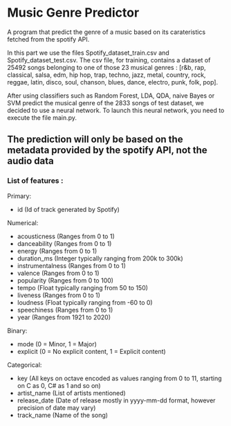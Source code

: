# Music Genre Predictor
A program that predict the genre of a music based on its carateristics fetched from the spotify API.

In this part we use the files Spotify_dataset_train.csv and Spotify_dataset_test.csv.
The csv file, for training, contains a dataset of 25492 songs belonging to one of those 23 musical genres :
[r&b, rap, classical, salsa, edm, hip hop, trap, techno, jazz, metal, country, rock, reggae, latin, disco, soul, chanson, blues, dance, electro, punk, folk, pop].

After using classifiers such as Random Forest, LDA, QDA, naive Bayes or SVM predict the musical genre of the 2833 songs of test dataset, we decided to use a neural network.
To launch this neural network, you need to execute the file main.py.

## The prediction will only be based on the metadata provided by the spotify API, not the audio data

### List of features : 

Primary:
- id (Id of track generated by Spotify)

Numerical:
- acousticness (Ranges from 0 to 1)
- danceability (Ranges from 0 to 1)
- energy (Ranges from 0 to 1)
- duration_ms (Integer typically ranging from 200k to 300k)
- instrumentalness (Ranges from 0 to 1)
- valence (Ranges from 0 to 1)
- popularity (Ranges from 0 to 100)
- tempo (Float typically ranging from 50 to 150)
- liveness (Ranges from 0 to 1)
- loudness (Float typically ranging from -60 to 0)
- speechiness (Ranges from 0 to 1)
- year (Ranges from 1921 to 2020)

Binary:
- mode (0 = Minor, 1 = Major)
- explicit (0 = No explicit content, 1 = Explicit content)

Categorical:
- key (All keys on octave encoded as values ranging from 0 to 11, starting on C as 0, C# as 1 and so on)
- artist_name (List of artists mentioned)
- release_date (Date of release mostly in yyyy-mm-dd format, however precision of date may vary)
- track_name (Name of the song)
